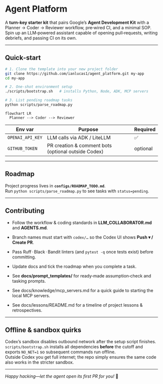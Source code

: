 # Agent Platform

A **turn‑key starter kit** that pairs Google’s **Agent Development Kit** with a
Planner → Coder → Reviewer workflow, pre‑wired CI, and a minimal SOP. Spin up
an LLM‑powered assistant capable of opening pull‑requests, writing debriefs,
and passing CI on its own.

---

## Quick‑start

```bash
# 1. Clone the template into your new project folder
git clone https://github.com/ianlucas1/agent_platform.git my-app
cd my-app

# 2. One‑shot environment setup
./scripts/bootstrap.sh   # installs Python, Node, ADK, MCP servers

# 3. List pending roadmap tasks
python scripts/parse_roadmap.py
```

```mermaid
flowchart LR
  Planner --> Coder --> Reviewer
```

| Env var            | Purpose                                             | Required |
|--------------------|-----------------------------------------------------|----------|
| `OPENAI_API_KEY`   | LLM calls via ADK / LiteLLM                         | ✅       |
| `GITHUB_TOKEN`     | PR creation & comment bots (optional outside Codex) | optional |

---

## Roadmap

Project progress lives in **`configs/ROADMAP_TODO.md`**.  
Run `python scripts/parse_roadmap.py` to see tasks with `status=pending`.

---

## Contributing

* Follow the workflow & coding standards in **LLM_COLLABORATOR.md** and **AGENTS.md**.  
* Branch names must start with `codex/…` so the Codex UI shows **Push ▾ / Create PR**.  
* Pass Ruff · Black · Bandit linters (and `pytest -q` once tests exist) before committing.  
* Update docs and tick the roadmap when you complete a task.

* See **docs/prompt_templates/** for ready‑made assumption‑check and tasking prompts.
* See docs/knowledge/mcp_servers.md for a quick guide to starting the local MCP servers.
* See docs/lessons/README.md for a timeline of project lessons & retrospectives.

---

## Offline & sandbox quirks

Codex’s sandbox disables outbound network after the setup script finishes.
`scripts/bootstrap.sh` installs all dependencies **before** the cutoff and
exports `NO_NET=1` so subsequent commands run offline.  
Outside Codex you get full internet; the repo simply ensures the same code also
works in the stricter sandbox.

---

*Happy hacking—let the agent open its first PR for you!* 🚀

